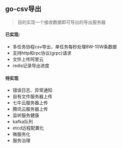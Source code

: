 ## go-csv导出

> 目的实现一个接收数据即可导出的导出服务器

#### 已实现:

- 多任务协程csv导出，单任务每秒处理8W-10W条数据
- 支持http和rpc协议(grpc)请求
- 文件上传阿里云
- redis记录导出进度

#### 待实现

- 错误日志、异常通知
- 自有文件服务器上传
- 七牛云服务器上传
- 腾讯云服务器上传
- 监听服务健康
- kafka队列
- etcd远程配置化
- 微服务化
- 服务治理
